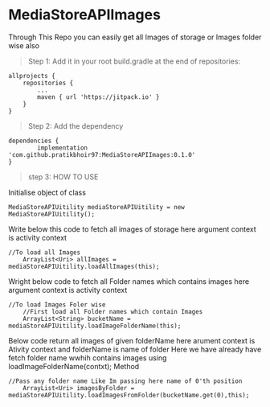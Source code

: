 # MediaStoreAPIImages
Through This Repo you can easily get all Images of storage or Images folder wise also

> Step 1: Add it in your root build.gradle at the end of repositories:


	allprojects {
		repositories {
			...
			maven { url 'https://jitpack.io' }
		}
	}
	
>Step 2: Add the dependency


	dependencies {
	        implementation 'com.github.pratikbhoir97:MediaStoreAPIImages:0.1.0'
	}
	
>step 3: HOW TO USE

Initialise object of class
	
	MediaStoreAPIUitility mediaStoreAPIUitility = new MediaStoreAPIUitility();
	
Write below this code to fetch all images of storage
	here argument context is activity context
	
	//To load all Images
        ArrayList<Uri> allImages = mediaStoreAPIUitility.loadAllImages(this);


Wright below code to fetch all Folder names which contains images
	here argument context is activity context
	
	//To load Images Foler wise
        //First load all Folder names which contain Images
        ArrayList<String> bucketName = mediaStoreAPIUitility.loadImageFolderName(this);

Below code return all images of given folderName
	here arument context is Ativity context and folderName is name of folder
	Here we have already have fetch folder name wwhih contains images using loadImageFolderName(contxt); Method	
	
	
	//Pass any folder name Like Im passing here name of 0'th position
        ArrayList<Uri> imagesByFolder = mediaStoreAPIUitility.loadImagesFromFolder(bucketName.get(0),this);

